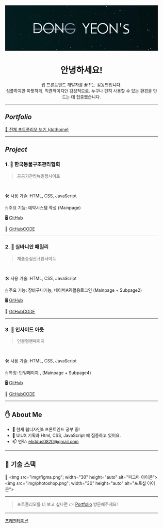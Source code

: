 <p align="center">
  <img src="img/profileimg.png"; width="600" height="auto" alt="프로필 이미지">
</p>

<h1 align="center">안녕하세요!</h1>
<p align="center">웹 프론트엔드 개발자를 꿈꾸는 김동연입니다. <br>
심플하지만 따뜻하게, 직관적이지만 감성적으로. 누구나 편히 사용할 수 있는 환경을 만드는 데 집중했습니다.</p>

---

 ##  *Portfolio*

[📂 전체 포트폴리오 보기 (dothome)](http://kimdongyeon.dothome.co.kr/)


---

## *Project*

### 1. 📌 **한국동물구조관리협회**
> 공공기관리뉴얼웹사이트 <br>
<br>

🛠 사용 기술: HTML, CSS, JavaScript  

🖱 주요 기능: 예약시스템 작성 (Mainpage)  

🖥 [GitHub](https://kimdongyeon99.github.io/portfolio/project001/index_my.html)  

📂 [GitHubCODE](https://github.com/kimdongyeon99/portfolio/blob/main/project001/index_my.html)

---

### 2. 📌 **실바니안 패밀리**
> 제품중심신규웹사이트 <br>
<br>

🛠 사용 기술: HTML, CSS, JavaScript  

🖱 주요 기능: 장바구니기능, 네이버API활용로그인 (Mainpage + Subpage2)  

🖥 [GitHub](https://kimdongyeon99.github.io/portfolio/project002/index_my.html)  

📂 [GitHubCODE](https://github.com/kimdongyeon99/portfolio/blob/main/project002/index_my.html)

---

### 3. 📌 **인사이드 아웃**
> 인물형팬페이지  <br>
<br>

🛠 사용 기술: HTML, CSS, JavaScript  

🖱 특징: 단일페이지 , (Mainpage + Subpage4)  

🖥 [GitHub](https://kimdongyeon99.github.io/portfolio/project003/index_my.html)  

📂 [GitHubCODE](https://github.com/kimdongyeon99/portfolio/blob/main/project003/index_my.html)

---

## ✋ About Me

- 🔭 현재 웹디자인& 프론트엔드 공부 중!
- 🌱 UIUX 기획과 Html, CSS, JavaScript 에 집중하고 있어요.
- 📫 연락: ehddus0820@gmail.com

---

## 🧰 기술 스택

🎨 <img src="img/figma.png"; width="30" height="auto" alt="피그마 아이콘"> <img src="img/photoshop.png"; width="30" height="auto" alt="포토샵 아이콘">  



---

> 포트폴리오를 더 보고 싶다면 👉 [Portfolio](http://kimdongyeon.dothome.co.kr/) 방문해주세요!

---  



[프레젠테이션](https://www.figma.com/proto/sDfW4dX26ubgyuLy0bBn7L/Untitled?node-id=1-12&t=JCy3PwRUmUgezRMs-1&scaling=min-zoom&content-scaling=fixed&page-id=0%3A1)

